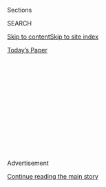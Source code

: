 <div id="app">

<div>

<div>

<div>

<div class="NYTAppHideMasthead css-1q2w90k e1suatyy0">

<div class="section css-ui9rw0 e1suatyy2">

<div class="css-eph4ug er09x8g0">

<div class="css-6n7j50">

</div>

<span class="css-1dv1kvn">Sections</span>

<div class="css-10488qs">

<span class="css-1dv1kvn">SEARCH</span>

</div>

[Skip to content](#site-content)[Skip to site
index](#site-index)

</div>

<div class="css-10698na e1huz5gh0">

</div>

</div>

<div id="masthead-bar-one" class="section hasLinks css-15hmgas e1csuq9d3">

<div class="css-uqyvli e1csuq9d0">

</div>

<div class="css-1uqjmks e1csuq9d1">

</div>

<div class="css-9e9ivx">

[](https://myaccount.nytimes.com/auth/login?response_type=cookie&client_id=vi)

</div>

<div class="css-1bvtpon e1csuq9d2">

[Today’s
Paper](https://www.nytimes.com/section/todayspaper)

</div>

</div>

</div>

</div>

<div data-aria-hidden="false">

<div id="site-content" data-role="main">

<div>

<div class="css-1aor85t" style="opacity:0.000000001;z-index:-1;visibility:hidden">

<div class="css-1hqnpie">

<div class="css-epjblv">

<span class="css-17xtcya">[Opinion](/section/opinion)</span><span class="css-x15j1o">|</span><span class="css-fwqvlz">Por
que os brasileiros deveriam ter medo do gabinete do
ódio</span>

</div>

<div class="css-k008qs">

<div class="css-1iwv8en">

<span class="css-18z7m18"></span>

<div>

</div>

</div>

<span class="css-1n6z4y">https://nyti.ms/2XmiUWk</span>

<div class="css-1705lsu">

<div class="css-4xjgmj">

<div class="css-4skfbu" data-role="toolbar" data-aria-label="Social Media Share buttons, Save button, and Comments Panel with current comment count" data-testid="share-tools">

  - 
  - 
  - 
  - 
    
    <div class="css-6n7j50">
    
    </div>

  - 

</div>

</div>

</div>

</div>

</div>

</div>

<div id="NYT_TOP_BANNER_REGION" class="css-13pd83m">

</div>

<div id="top-wrapper" class="css-1sy8kpn">

<div id="top-slug" class="css-l9onyx">

Advertisement

</div>

[Continue reading the main
story](#after-top)

<div class="ad top-wrapper" style="text-align:center;height:100%;display:block;min-height:250px">

<div id="top" class="place-ad" data-position="top" data-size-key="top">

</div>

</div>

<div id="after-top">

</div>

</div>

<div>

<div class="css-v5btjw etb61u70">

<div class="css-v05ibm etb61u71">

[Opinion](/section/opinion)

</div>

</div>

<div id="sponsor-wrapper" class="css-1hyfx7x">

<div id="sponsor-slug" class="css-19vbshk">

Supported by

</div>

[Continue reading the main
story](#after-sponsor)

<div id="sponsor" class="ad sponsor-wrapper" style="text-align:center;height:100%;display:block">

</div>

<div id="after-sponsor">

</div>

</div>

<div class="css-186x18t">

</div>

<div class="css-1vkm6nb ehdk2mb0">

# Por que os brasileiros deveriam ter medo do gabinete do ódio

</div>

O presidente Jair Bolsonaro e seus aliados têm espalhado o ódio online
contra as instituições que protegem a democracia. Agora, essa cólera
está transbordando para as ruas.

<div class="css-18e8msd">

<div class="css-vp77d3 epjyd6m0">

<div class="css-1baulvz">

Por <span class="css-1baulvz last-byline" itemprop="name">Patrícia
Campos Mello</span>

<div class="css-8atqhb">

Campos Mello é uma jornalista brasileira.

</div>

</div>

</div>

  - Aug. 4, 2020, <span class="css-epvm6">5:00 a.m.
    ET</span>

  - 
    
    <div class="css-4xjgmj">
    
    <div class="css-d8bdto" data-role="toolbar" data-aria-label="Social Media Share buttons, Save button, and Comments Panel with current comment count" data-testid="share-tools">
    
      - 
      - 
      - 
      - 
        
        <div class="css-6n7j50">
        
        </div>
    
      - 
    
    </div>
    
    </div>

</div>

<div class="css-79elbk" data-testid="photoviewer-wrapper">

<div class="css-z3e15g" data-testid="photoviewer-wrapper-hidden">

</div>

<div class="css-1a48zt4 ehw59r15" data-testid="photoviewer-children">

![<span class="css-cnj6d5 e1z0qqy90" itemprop="copyrightHolder"><span class="css-1ly73wi e1tej78p0">Credit...</span><span><span>Daniel
Zender</span></span></span>](https://static01.nyt.com/images/2020/08/05/opinion/05campos/04campos-articleLarge.jpg?quality=75&auto=webp&disable=upscale)

</div>

</div>

<div class="css-mdjrty">

[Read in
English](https://www.nytimes.com/2020/08/04/opinion/bolsonaro-office-of-hate-brazil.html "Read in English")[Leer
en
español](https://www.nytimes.com/es/2020/08/04/espanol/opinion/bolsonaro-oficina-odio-brasil.html "Read in Spanish")

</div>

</div>

<div class="section meteredContent css-1r7ky0e" name="articleBody" itemprop="articleBody">

<div class="css-1fanzo5 StoryBodyCompanionColumn">

<div class="css-53u6y8">

SÃO PAULO — Em 13 de junho, integrantes do “300 do Brasil”, uma milícia
de extrema direita formada por apoiadores do presidente Jair Bolsonaro,
[atiraram fogos de artifício em direção ao prédio do Supremo Tribunal
Federal em
Brasília](https://www1.folha.uol.com.br/poder/2020/05/sara-winter-xinga-moraes-diz-querer-trocar-socos-com-ele-e-promete-inferniza-lo.shtml),
simulando um bombardeio. “Se preparem, Supremo dos bandidos…bando de
bandidos, vocês estão levando o país para o caos, para o comunismo”,
disse um dos líderes, que [transmitiu o protesto ao vivo em um
vídeo](https://www.metropoles.com/brasil/video-bolsonaristas-lancam-fogos-de-artificio-em-predio-do-stf).
“Acabou, porra”, disse um dos manifestantes, [ecoando as palavras usadas
por Bolsonaro](https://www.youtube.com/watch?v=I2bZoC8FHJI) ao condenar
a investigação do Supremo contra alguns dos apoiadores do presidente,
envolvidos em campanhas de desinformação e ameaças contra os ministros
do STF.

De onde veio esse ódio contra o mais alto tribunal do Brasil?

Durante os meses que antecederam o incidente com os fogos, milhares de
contas nas redes sociais, muitas delas falsas, ligadas a apoiadores de
Bolsonaro ou a blogueiros de extrema direita, vinham postando
obscenidades e [ameaças contra os ministros do
Supremo](https://www1.folha.uol.com.br/poder/2020/05/sara-winter-xinga-moraes-diz-querer-trocar-socos-com-ele-e-promete-inferniza-lo.shtml).
Alguns apoiadores do presidente até falaram em matar e [esquartejar
ministros e seus
familiares](https://g1.globo.com/politica/noticia/2020/06/17/moraes-vota-pela-legalidade-e-continuidade-do-inquerito-das-fake-news.ghtml).
Era só uma questão de tempo até essa animosidade transbordar para as
ruas.

Esse ambiente tóxico tem sido estimulado pelo que os brasileiros chamam
de “gabinete do ódio”. Trata-se de um gabinete de assessores de
Bolsonaro, que apoiam uma rede de blogs bolsonaristas e perfis em redes
sociais que espalham desinformação e ataques contra jornalistas,
políticos, artistas e veículos de imprensa críticos ao presidente. O
gabinete do ódio não é oficial, nem tem um orçamento específico, mas é
bancado com dinheiro público. Não está claro quantas pessoas trabalham
na operação, e nem se sabe quem são todos os envolvidos. Na realidade,
Bolsonaro e seus aliados negam que exista um gabinete do ódio. Mas o
fato é que as sementes do ódio e do sectarismo que vêm sendo espalhadas
são uma ameaça à nossa democracia.

</div>

</div>

<div class="css-1fanzo5 StoryBodyCompanionColumn">

<div class="css-53u6y8">

O governo Bolsonaro enfrenta atualmente três investigações diretamente
ligadas a essa máquina do ódio. O Supremo Tribunal Federal está
investigando ataques contra seus ministros, financiados por empresários
e disseminado pela rede bolsonarista. Outro inquérito do Supremo examina
o financiamento dos atos antidemocráticos, protestos pedindo o
fechamento do Congresso e intervenção no Judiciário. Quatro ações correm
no Tribunal Superior Eleitoral investigando o uso de disparos em massa
de WhatsApp na tentativa de influenciar a campanha eleitoral de 2018,
que teriam sido financiados por empresários.

</div>

</div>

<div class="css-79elbk" data-testid="photoviewer-wrapper">

<div class="css-z3e15g" data-testid="photoviewer-wrapper-hidden">

</div>

<div class="css-1a48zt4 ehw59r15" data-testid="photoviewer-children">

![<span class="css-16f3y1r e13ogyst0" data-aria-hidden="true">Um
protesto em
Brasília</span><span class="css-cnj6d5 e1z0qqy90" itemprop="copyrightHolder"><span class="css-1ly73wi e1tej78p0">Credit...</span><span>Andressa
Anholete/Getty
Images</span></span>](https://static01.nyt.com/images/2020/08/05/opinion/04campos-PORT-2/04Campos2-articleLarge.jpg?quality=75&auto=webp&disable=upscale)

</div>

</div>

<div class="css-1fanzo5 StoryBodyCompanionColumn">

<div class="css-53u6y8">

Em 8 de julho, o Facebook [removeu inúmeras
contas](https://www1.folha.uol.com.br/poder/2020/07/facebook-remove-contas-falsas-ligadas-aos-bolsonaros-e-ao-gabinete-da-presidencia.shtml),
algumas usadas por um funcionário de Bolsonaro e por seus filhos.
Algumas estavam registradas no nome de [Tércio Arnaud
Tomaz](https://elpais.com/internacional/2020-07-10/facebook-rompe-la-oficina-del-odio-una-red-de-88-cuentas-de-apoyo-a-jair-bolsonaro.html),
assessor de Bolsonaro que é apontado como um dos líderes do [chamado
gabinete do ódio](https://apnews.com/0c58cccec2004bf250c8dab38172cbc9).

Infelizmente, eu conheço bem essa máquina do ódio. Nos últimos dois
anos, venho cobrindo o uso da desinformação na política. E acabei me
tornando um dos alvos dessas campanhas desde 2018, quando revelei no
jornal Folha de S.Paulo que empresários estavam pagando pelo envio de
milhões de mensagens por WhatsApp para influenciar a eleição
presidencial daquele ano.

Como resultado, tenho enfrentado uma campanha violenta de ameaças e
ataques pessoais. Trolls e até políticos têm compartilhado memes onde
meu rosto aparece em montagens pornográficas, e se referem a mim como
prostituta. Recebi mensagens de pessoas dizendo que eu deveria ser
estuprada. Estou processando o presidente Bolsonaro; seu filho, o
deputado federal Eduardo Bolsonaro, e um blogueiro bolsonarista [por
danos
morais](http://www.fundamedios.us/incidentes/patriciacampos-demanda-jairbolsonaro-ofensas-periodista/),
por dizerem ou insinuarem que eu ofereço sexo em troca de reportagens
exclusivas.

Não sou a única. Muitas jornalistas têm sido vítimas de ataques
misóginos no Brasil. A imprensa, ao lado do judiciário e do Congresso,
é uma das últimas barreiras contendo medidas autoritárias do
presidente. Mas não sei quanto tempo conseguiremos resistir às pressões
de Bolsonaro e seus apoiadores. A retórica e as ações cada vez mais
agressivas do presidente, seus filhos e aliados funcionam como um sinal
verde para que milícias bolsonaristas partam das palavras para as vias
de fato.

</div>

</div>

<div class="css-1fanzo5 StoryBodyCompanionColumn">

<div class="css-53u6y8">

Em 25 de maio, jornalistas que cobrem as coletivas improvisadas de
Bolsonaro no palácio do Alvorada mais uma vez foram submetidos a uma
chuva de xingamentos dos apoiadores do presidente. [Vídeo daquele dia
mostra](https://twitter.com/folha/status/1264913877399212034) os
repórteres sendo chamados de “cambada de safados” e “mídia comprada”.
“Escória\! Lixos\! Ratos\! Ratazanas\! Bolsonaro até 2050\! Imprensa
podre\!
Comunistas\!”.

</div>

</div>

<div class="css-79elbk" data-testid="photoviewer-wrapper">

<div class="css-z3e15g" data-testid="photoviewer-wrapper-hidden">

</div>

<div class="css-1a48zt4 ehw59r15" data-testid="photoviewer-children">

<div class="css-1xdhyk6 erfvjey0">

<span class="css-1ly73wi e1tej78p0">Image</span>

<div class="css-zjzyr8">

<div data-testid="lazyimage-container" style="height:257.77777777777777px">

</div>

</div>

</div>

<span class="css-16f3y1r e13ogyst0" data-aria-hidden="true">Apoiadores
do presidente do Brasil, Jair Bolsonaro, em
Brasília.</span><span class="css-cnj6d5 e1z0qqy90" itemprop="copyrightHolder"><span class="css-1ly73wi e1tej78p0">Credit...</span><span>Eraldo
Peres/Associated Press</span></span>

</div>

</div>

<div class="css-1fanzo5 StoryBodyCompanionColumn">

<div class="css-53u6y8">

Jornalistas estão longe de serem os únicos alvos. Ao longo do último
ano, a máquina do ódio vem colocando os brasileiros uns contra os
outros, e contra aqueles que têm funcionado como freios e contrapesos
para os arroubos autoritários de Bolsonaro. Essa máquina vem corroendo a
confiança das pessoas nas instituições concebidas justamente para
protegê-las.

Esse grupo disseminador de ódio está por trás de uma campanha de
difamação que acusava o ex-juiz Sergio Moro, que [liderou a
LavaJato](https://www.nytimes.com/2017/09/18/opinion/brazil-corruption-car-wash.html?searchResultPosition=1)
e foi ministro da justiça de Bolsonaro, de ser “traidor” e “comunista”.
Moro pediu demissão em abril, [acusando Bolsonaro de tentar interferir
na Polícia
Federal](https://www.nytimes.com/2017/09/18/opinion/brazil-corruption-car-wash.html?searchResultPosition=1),
que investigava um dos filhos de Bolsonaro e alguns aliados. Logo depois
de ele deixar o cargo, contas falsas inundaram as redes sociais com
memes atacando Moro.

Com a disseminação do coronavírus, fake news e [curas supostamente
milagrosas](https://www.bbc.com/news/53361876) começaram a proliferar
nas redes sociais, muitas vezes compartilhadas por legisladores com
centenas de milhares de seguidores. Bolsonaro tem [sabotado as medidas
de distanciamento
social](https://www.hrw.org/news/2020/04/10/brazil-bolsonaro-sabotages-anti-covid-19-efforts)
implementadas por governadores, e contas ligadas a assessores como
Tércio Arnaud [divulgaram que a reação à Covid-19 era
exagerada](https://www.bbc.com/portuguese/brasil-53353594) e que a
cloroquina, [alardeada por Bolsonaro como uma cura para o
coronavírus](https://www.nytimes.com/2020/06/13/world/americas/virus-brazil-bolsonaro-chloroquine.html),
consegue matar o vírus.

Em abril, o governo começou a divulgar no
[Twitter](https://twitter.com/secomvc/status/1257836970518200323) e
[Facebook](https://www.facebook.com/minsaude/posts/3549590468392877) o
que chama de “Placar da Vida”, que enumera apenas o número de pacientes
que se recuperaram da Covid-19. Depois, em junho, o Ministério da Saúde
deixou de divulgar o número acumulado de casos e mortes, e mostrava
apenas os registrados nas últimas 24 horas, além de mudar a maneira de
contabilizar. O [STF determinou que o governo tinha de voltar a publicar
os
dados](https://www.nytimes.com/2020/06/19/world/coronavirus-live-updates.html)
de forma integral.

Agendas políticas, no entanto, não conseguem demover o coronavírus. A
[“gripezinha”](https://www.cnn.com/2020/05/23/americas/brazil-coronavirus-hospitals-intl/index.html)
– termo que Bolsonaro usou para se referir à doença que foi contraída
por ele e sua mulher em julho – [já matou mais de 92 mil
brasileiros](https://www.nytimes.com/interactive/2020/world/americas/brazil-coronavirus-cases.html).
Trata-se do país com o segundo maior número de mortes pela doença.

</div>

</div>

<div class="css-1fanzo5 StoryBodyCompanionColumn">

<div class="css-53u6y8">

Com as campanhas de difamação e a manipulação de informações, o objetivo
da máquina do ódio é muito mais nefasto – é enfraquecer as instituições
democráticas do Brasil. Investigações da Procuradoria Geral da República
apontam que alguns legisladores bolsonaristas usaram a cota parlamentar,
dinheiro público, para promover pelas redes sociais protestos contra o
Supremo Tribunal Federal e a favor de intervenção militar.

Esse tipo de incitamento tem como objetivo convencer apoiadores de que
os ministros do Supremo são ditadores, e que o Congresso e a mídia são
golpistas e impedem o presidente de governar. Dessa maneira, o governo
pode estar preparando o terreno para justificar uma intervenção militar.
E em uma democracia jovem como a brasileira, as instituições podem ser
mais frágeis do que aparentam.

Apesar de ter sido eleito democraticamente, Bolsonaro já declarou
repetidamente sua admiração pela ditadura militar que vigorou no Brasil
entre 1964 e 1985. Muito antes de se candidatar à presidência,
[Bolsonaro disse que só uma guerra civil
faria](https://www.youtube.com/watch?v=qIDyw9QKIvw&t=577s) o trabalho
que o regime militar não havia feito e afirmou que fecharia o Congresso
se fosse presidente. Durante a campanha eleitoral de 2018, [seus filhos
e apoiadores usaram camisetas estampadas com o rosto do coronel Carlos
Alberto Brilhante
Ustra](https://congressoemfoco.uol.com.br/especial/noticias/fas-usam-imagem-de-torturador-para-promover-bolsonaro/),
condenado pela Justiça como um dos maiores torturadores da ditadura —
uma figura celebrada pelo presidente.

Bolsonaro tem tentado implementar essa visão. Para contornar o
Congresso, ele assinou um número recorde de medidas provisórias que
reduziam a independência das universidades, que ele considera antros de
comunistas, restringir acesso à informação, enfraquecer sindicatos e
jornais. Ele também ameaçou desobedecer ordens
judiciais.

</div>

</div>

<div class="css-79elbk" data-testid="photoviewer-wrapper">

<div class="css-z3e15g" data-testid="photoviewer-wrapper-hidden">

</div>

<div class="css-1a48zt4 ehw59r15" data-testid="photoviewer-children">

<div class="css-1xdhyk6 erfvjey0">

<span class="css-1ly73wi e1tej78p0">Image</span>

<div class="css-zjzyr8">

<div data-testid="lazyimage-container" style="height:257.77777777777777px">

</div>

</div>

</div>

<span class="css-16f3y1r e13ogyst0" data-aria-hidden="true">Um
manifestante em Rio de
Janeiro.</span><span class="css-cnj6d5 e1z0qqy90" itemprop="copyrightHolder"><span class="css-1ly73wi e1tej78p0">Credit...</span><span>Bruna
Prado/Getty Images</span></span>

</div>

</div>

<div class="css-1fanzo5 StoryBodyCompanionColumn">

<div class="css-53u6y8">

O presidente afirmou que seu objetivo era armar toda a população, para
que as pessoas pudessem se defender da “ditadura” dos governadores e do
Supremo. “Eu quero todo mundo armado\! Que o povo armado jamais será
escravizado”, disse o presidente em uma reunião ministerial em maio.
Depois da reunião, ele assinou um decreto que facilitou a importação de
armas e aumentou a quantidade de munição que as pessoas podem comprar
por ano. Em qualquer democracia, isso seria considerado um chamado à
insurreição.

O presidente e seus aliados adorariam silenciar aqueles que tentam
investigar as facetas obscuras de seu governo.

</div>

</div>

<div class="css-1fanzo5 StoryBodyCompanionColumn">

<div class="css-53u6y8">

No último ano, o objetivo do gabinete do ódio tem ficado cada vez mais
claro: fazer os brasileiros se voltarem contra aqueles que têm servido
de freios e contrapesos às medidas autoritárias de Bolsonaro.

Ataques como o ocorrido contra o Supremo e como a recente agressão
contra um fotojornalista em um protesto contra o Congresso são uma
amostra de que a máquina do ódio tem sido, de certa maneira, bem
sucedida em seu chamado à insurreição.

Na última quarta-feira, dois homens acompanhados de um carro de som
foram até a entrada [do condomínio onde mora Felipe
Neto](https://esportes.yahoo.com/noticias/aliados-jair-bolsonaro-atacam-casa-felipe-neto-010129218.html)
e o acusaram de destruir “a instituição mais importante de todas, que é
a família”, em uma tentativa de intimidação ao famoso youtuber. Um dos
homens que ameaçou Felipe Neto havia participado do ataque com fogos de
artifício contra o prédio do Supremo em Brasília. Alguns dias antes,
esta seção havia veiculado um vídeo em que Felipe Neto chamava a
Bolsonaro [“o pior presidente da
pandemia”.](https://www.nytimes.com/2020/07/15/opinion/coronavirus-covid-brazil-bolsonaro.html)
O ataque é mais um exemplo de que, cada vez mais, o fel propagado pela
máquina do ódio está se espalhando para além da internet.

</div>

</div>

![<span class="css-16f3y1r e13ogyst0">Just ask
Brazilians.</span>](https://static01.nyt.com/images/2020/07/16/autossell/15op-brazil-thumb-print/15op-brazil-thumb-videoSixteenByNineJumbo1600.jpg)

<div class="css-1fanzo5 StoryBodyCompanionColumn">

<div class="css-53u6y8">

Bolsonaro e seus aliados adorariam nos intimidar e silenciar. Mas para
que haja esperança de que nossa democracia vai resistir, precisamos nos
manter vigilantes e garantir que o governo seja responsabilizado por
suas ações. Não apenas as vidas de brasileiros estão em jogo, mas as
próprias instituições – Congresso, Judiciário, mundo acadêmico e a
imprensa – que, por enquanto, têm conseguido brecar a ascensão do
autoritarismo.

Patrícia Campos Mello é jornalista do jornal brasileiro Folha de S.Paulo
e autora da “Máquina do Ódio”, sobre campanhas de desinformação e
Bolsonaro.

</div>

</div>

</div>

<div>

</div>

<div>

</div>

<div>

</div>

<div>

<div id="bottom-wrapper" class="css-1ede5it">

<div id="bottom-slug" class="css-l9onyx">

Advertisement

</div>

[Continue reading the main
story](#after-bottom)

<div id="bottom" class="ad bottom-wrapper" style="text-align:center;height:100%;display:block;min-height:90px">

</div>

<div id="after-bottom">

</div>

</div>

</div>

</div>

</div>

## Site Index

<div>

</div>

## Site Information Navigation

  - [© <span>2020</span> <span>The New York Times
    Company</span>](https://help.nytimes.com/hc/en-us/articles/115014792127-Copyright-notice)

<!-- end list -->

  - [NYTCo](https://www.nytco.com/)
  - [Contact
    Us](https://help.nytimes.com/hc/en-us/articles/115015385887-Contact-Us)
  - [Work with us](https://www.nytco.com/careers/)
  - [Advertise](https://nytmediakit.com/)
  - [T Brand Studio](http://www.tbrandstudio.com/)
  - [Your Ad
    Choices](https://www.nytimes.com/privacy/cookie-policy#how-do-i-manage-trackers)
  - [Privacy](https://www.nytimes.com/privacy)
  - [Terms of
    Service](https://help.nytimes.com/hc/en-us/articles/115014893428-Terms-of-service)
  - [Terms of
    Sale](https://help.nytimes.com/hc/en-us/articles/115014893968-Terms-of-sale)
  - [Site
    Map](https://spiderbites.nytimes.com)
  - [Help](https://help.nytimes.com/hc/en-us)
  - [Subscriptions](https://www.nytimes.com/subscription?campaignId=37WXW)

</div>

</div>

</div>

</div>
